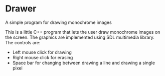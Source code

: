 # Drawer
A simple program for drawing monochrome images

This is a little C++ program that lets the user draw monochrome images on the screen.
The graphics are implemented using SDL multimedia library. The controls are:
* Left mouse click for drawing
* Right mouse click for erasing
* Space bar for changing between drawing a line and drawing a single pixel
